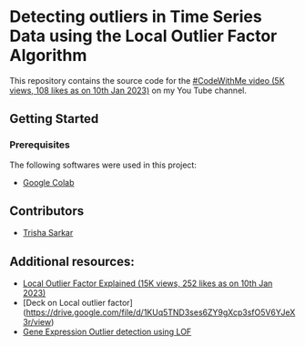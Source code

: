 # Detecting outliers in Time Series Data using the Local Outlier Factor Algorithm
This repository contains the source code for the [#CodeWithMe video (5K views, 108 likes as on 10th Jan 2023)](https://youtu.be/QEaRYwf2WbY) on my You Tube channel.

<!-- GETTING STARTED -->
## Getting Started

### Prerequisites

The following softwares were used in this project:
* [Google Colab](https://colab.research.google.com/)
 
## Contributors

* [Trisha Sarkar](https://github.com/trishasarkar)

## Additional resources:

* [Local Outlier Factor Explained (15K views, 252 likes as on 10th Jan 2023)](https://youtu.be/7L23sCOZjns)
* [Deck on Local outlier factor] (https://drive.google.com/file/d/1KUq5TND3ses6ZY9gXcp3sfO5V6YJeX3r/view)
* [Gene Expression Outlier detection using LOF](https://medium.com/@trisha9sarkar/detailed-explanation-of-local-outlier-factor-gene-expression-outlier-detection-9a9a9c41e08b)
